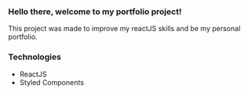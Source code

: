 ### Hello there, welcome to my portfolio project!

This project was made to improve my reactJS skills and be my personal portfolio.

### Technologies
- ReactJS
- Styled Components
